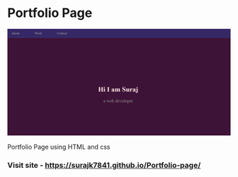 # Portfolio Page 

![alt text](https://github.com/Surajk7841/Portfolio-page/blob/main/Images/portfolioimg.png)

Portfolio Page using HTML and css

### Visit site - https://surajk7841.github.io/Portfolio-page/
